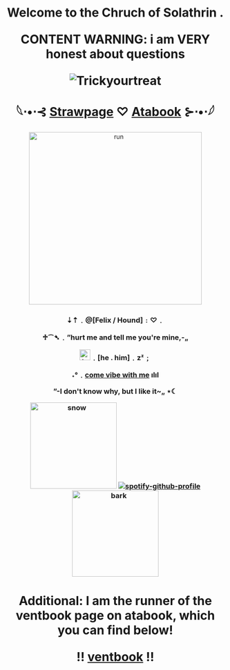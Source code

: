 

<h1 align="center">Welcome to the Chruch of Solathrin .

CONTENT WARNING: i am VERY honest about questions

![Trickyourtreat](https://komarev.com/ghpvc/?username=trickyourtreat&color=3c091e&style=flat-square)
  
   𓆩⋅•⋅⊰ [Strawpage](https://missinghound.straw.page/) ♡ [Atabook](https://trickyourtreat.atabook.org/) ⊱⋅•⋅𓆪
</h1> 

<p align="center">
    <img width="400" src="https://i.pinimg.com/originals/7d/af/7a/7daf7af31e0012023fb2f7dd7975a335.gif" alt="run">
</p>

<h3 align="center">⇣⇡﹒@[Felix / Hound]﹕♡﹒

  ♱⁀➴﹒”hurt me and tell me you're mine,-„

<img width="25" src="https://emoji.discadia.com/emojis/ca9c6528-664d-46fc-88ee-77c79c5d7167.PNG" alt="teeth">﹒[he . him]﹒zᶻ﹔

˖°﹒[come vibe with me](https://open.spotify.com/playlist/6LW8ktRsvn4JirxLm1SAVh?si=cbf36a4b14554b78) ılıl

”-I don't know why, but I like it~„ ⋆☾


  <img width="200" src="https://i.pinimg.com/originals/04/42/f7/0442f7fd0dea5dd5019d06ed4b518f79.gif" alt="snow"> [![spotify-github-profile](https://spotify-github-profile.kittinanx.com/api/view?uid=31kxgcliwcskgcwvjc57akfwbihu&cover_image=true&theme=novatorem&show_offline=true&background_color=09021d&interchange=false&bar_color=3c091e&bar_color_cover=false)](https://github.com/kittinan/spotify-github-profile) <img width="200" src="https://i.pinimg.com/originals/fa/5a/8b/fa5a8bd276205020875f432aa9f59d6a.gif" alt="bark"></h3>

<h1 align="center">Additional: I am the runner of the ventbook page on atabook, which you can find below!
  
  !! [ventbook](https://ventbook.atabook.org/) !!
</h1> 

